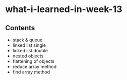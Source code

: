 # what-i-learned-in-week-13

## Contents
* stack & queue
* linked list single
* linked list double
* nested objects
* flattening of objects
* reduce array method
* find array method